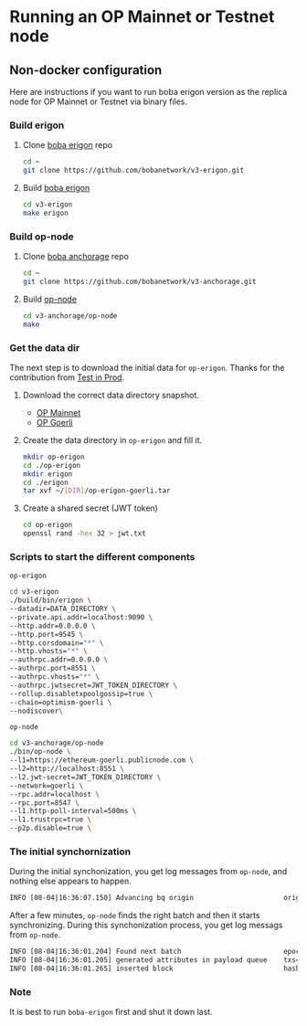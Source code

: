 # Running an OP Mainnet or Testnet node

## Non-docker configuration

Here are instructions if you want to run boba erigon version as the replica node for OP Mainnet or Testnet via binary files.

### Build erigon

1. Clone [boba erigon](https://github.com/bobanetwork/v3-erigon) repo

	```bash
	cd ~
	git clone https://github.com/bobanetwork/v3-erigon.git
	```

2. Build [boba erigon](https://github.com/bobanetwork/v3-erigon)

	```bash
	cd v3-erigon
	make erigon
	```

### Build op-node

1. Clone [boba anchorage](https://github.com/bobanetwork/v3-anchorage) repo

   ```bash
   cd ~
   git clone https://github.com/bobanetwork/v3-anchorage.git
   ```

2. Build [op-node](https://github.com/bobanetwork/v3-anchorage/tree/boba-develop/op-node)

	```bash
	cd v3-anchorage/op-node
	make
	```

### Get the data dir

The next step is to download the initial data for `op-erigon`. Thanks for the contribution from [Test in Prod](https://www.testinprod.io).

1. Download the correct data directory snapshot.
   * [OP Mainnet](https://op-erigon-backup.mainnet.testinprod.io)
   * [OP Goerli](https://op-erigon-backup.goerli.testinprod.io)

2. Create the data directory in `op-erigon` and fill it.

   ```bash
   mkdir op-erigon
   cd ./op-erigon
   mkdir erigon
   cd ./erigon
   tar xvf ~/[DIR]/op-erigon-goerli.tar
   ```

3. Create a shared secret (JWT token)

   ```bash
   cd op-erigon
   openssl rand -hex 32 > jwt.txt
   ```

### Scripts to start the different components

`op-erigon`

```bash
cd v3-erigon
./build/bin/erigon \
--datadir=DATA_DIRECTORY \
--private.api.addr=localhost:9090 \
--http.addr=0.0.0.0 \
--http.port=9545 \
--http.corsdomain="*" \
--http.vhosts="*" \
--authrpc.addr=0.0.0.0 \ 
--authrpc.port=8551 \
--authrpc.vhosts="*" \
--authrpc.jwtsecret=JWT_TOKEN_DIRECTORY \
--rollup.disabletxpoolgossip=true \ 
--chain=optimism-goerli \
--nodiscover\
```

`op-node`

```bash
cd v3-anchorage/op-node
./bin/op-node \
--l1=https://ethereum-goerli.publicnode.com \
--l2=http://localhost:8551 \
--l2.jwt-secret=JWT_TOKEN_DIRECTORY \
--network=goerli \
--rpc.addr=localhost \
--rpc.port=8547 \
--l1.http-poll-interval=500ms \
--l1.trustrpc=true \
--p2p.disable=true \
```

### The initial synchornization

During the initial synchonization, you get log messages from `op-node`, and nothing else appears to happen.

```bash
INFO [08-04|16:36:07.150] Advancing bq origin                      origin=df76ff..48987e:8301316 originBehind=false
```

After a few minutes, `op-node` finds the right batch and then it starts synchronizing. During this synchonization process, you get log messags from `op-node`.

```bash
INFO [08-04|16:36:01.204] Found next batch                         epoch=44e203..fef9a5:8301309 batch_epoch=8301309                batch_timestamp=1,673,567,518
INFO [08-04|16:36:01.205] generated attributes in payload queue    txs=2  timestamp=1,673,567,518
INFO [08-04|16:36:01.265] inserted block                           hash=ee61ee..256300 number=4,069,725 state_root=a582ae..33a7c5 timestamp=1,673,567,518 parent=5b102e..13196c prev_randao=4758ca..11ff3a fee_recipient=0x4200000000000000000000000000000000000011 txs=2  update_safe=true
```

### Note

It is best to run `boba-erigon` first and shut it down last.